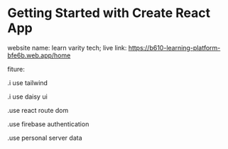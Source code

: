 # Getting Started with Create React App

website name:  learn varity tech;
live link:  https://b610-learning-platform-bfe6b.web.app/home

fiture:

.i use tailwind

.i use daisy ui

.use react route dom

.use firebase authentication

.use personal server data